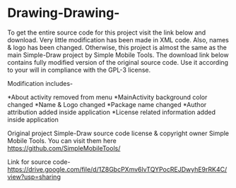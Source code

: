 # Drawing-Drawing-

To get the entire source code for this project visit the link below and download. Very little modification has been made in XML code. Also, names & logo has been changed. Otherwise, this project is almost the same as the main Simple-Draw project by Simple Mobile Tools. The download link below contains fully modified version of the original source code. Use it according to your will in compliance with the GPL-3 license.

Modification includes-

*About activity removed from menu
*MainActivity background color changed
*Name & Logo changed
*Package name changed
*Author attribution added inside application
*License related information added inside application

Original project Simple-Draw source code license & copyright owner Simple Mobile Tools. You can visit them here https://github.com/SimpleMobileTools/

Link for source code- https://drive.google.com/file/d/1Z8GbcPXmv6lvTQYPocREJDwyhE9rRK4C/view?usp=sharing
